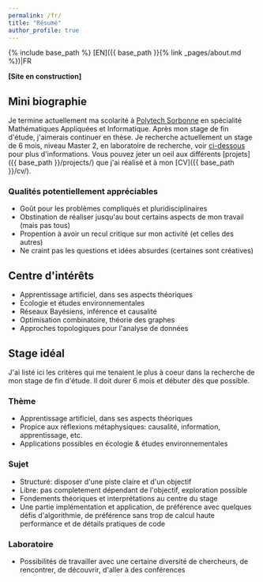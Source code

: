 ```yaml
---
permalink: /fr/
title: "Résumé"
author_profile: true
---
```

{% include base_path %}
[EN]({{ base_path }}{% link _pages/about.md %})|FR

**[Site en construction]**

## Mini biographie
Je termine actuellement ma scolarité à [Polytech Sorbonne](https://www.polytech.sorbonne-universite.fr/) en spécialité Mathématiques Appliquées et Informatique. Après mon stage de fin d'étude, j'aimerais continuer en thèse. Je recherche actuellement un stage de 6 mois, niveau Master 2, en laboratoire de recherche, voir [ci-dessous](#stage-idéal) pour plus d'informations. Vous pouvez jeter un oeil aux différents [projets]({{ base_path }}/projects/) que j'ai réalisé et à mon [CV]({{ base_path }}/cv/).

### Qualités potentiellement appréciables
* Goût pour les problèmes compliqués et pluridisciplinaires
* Obstination de réaliser jusqu'au bout certains aspects de mon travail (mais pas tous)
* Propention à avoir un recul critique sur mon activité (et celles des autres)
* Ne craint pas les questions et idées absurdes (certaines sont créatives)

## Centre d'intérêts
* Apprentissage artificiel, dans ses aspects théoriques
* Écologie et études environnementales
* Réseaux Bayésiens, inférence et causalité
* Optimisation combinatoire, théorie des graphes
* Approches topologiques pour l'analyse de données

## Stage idéal
J'ai listé ici les critères qui me tenaient le plus à coeur dans la recherche de mon stage de fin d'étude. Il doit durer 6 mois et débuter dès que possible.

### Thème
* Apprentissage artificiel, dans ses aspects théoriques
* Propice aux réflexions métaphysiques: causalité, information, apprentissage, etc.
* Applications possibles en écologie & études environnementales

### Sujet
* Structuré: disposer d'une piste claire et d'un objectif
* Libre: pas completement dépendant de l'objectif, exploration possible
* Fondements théoriques et interprétations au centre du stage
* Une partie implémentation et application, de préférence avec quelques défis d'algorithmie, de préférence sans trop de calcul haute performance et de détails pratiques de code

### Laboratoire
<!-- * Une ville agréable et riche à découvrir, Toulouse, Lyon, Nancy, Grenoble
* Laboratoire accessible en vélo
* Travail en présentiel, avec quelque flexibilité -->
* Possibilités de travailler avec une certaine diversité de chercheurs, de rencontrer, de découvrir, d'aller à des conférences

<!-- ### Divers
* Éviter d'être financé par des organisations louches (industries d'armement, finance, acquisition de données personelles, etc.) -->
